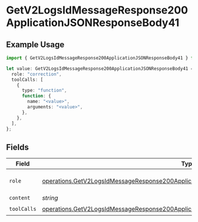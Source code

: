 # GetV2LogsIdMessageResponse200ApplicationJSONResponseBody41

## Example Usage

```typescript
import { GetV2LogsIdMessageResponse200ApplicationJSONResponseBody41 } from "orq-poc-typescript-multi-env-version/models/operations";

let value: GetV2LogsIdMessageResponse200ApplicationJSONResponseBody41 = {
  role: "correction",
  toolCalls: [
    {
      type: "function",
      function: {
        name: "<value>",
        arguments: "<value>",
      },
    },
  ],
};
```

## Fields

| Field                                                                                                                                                                                                  | Type                                                                                                                                                                                                   | Required                                                                                                                                                                                               | Description                                                                                                                                                                                            |
| ------------------------------------------------------------------------------------------------------------------------------------------------------------------------------------------------------ | ------------------------------------------------------------------------------------------------------------------------------------------------------------------------------------------------------ | ------------------------------------------------------------------------------------------------------------------------------------------------------------------------------------------------------ | ------------------------------------------------------------------------------------------------------------------------------------------------------------------------------------------------------ |
| `role`                                                                                                                                                                                                 | [operations.GetV2LogsIdMessageResponse200ApplicationJSONResponseBody4Evals7WorkflowRunRole](../../models/operations/getv2logsidmessageresponse200applicationjsonresponsebody4evals7workflowrunrole.md) | :heavy_check_mark:                                                                                                                                                                                     | The role of the prompt message                                                                                                                                                                         |
| `content`                                                                                                                                                                                              | *string*                                                                                                                                                                                               | :heavy_minus_sign:                                                                                                                                                                                     | N/A                                                                                                                                                                                                    |
| `toolCalls`                                                                                                                                                                                            | [operations.GetV2LogsIdMessageResponse200ApplicationJSONResponseBody4ToolCalls](../../models/operations/getv2logsidmessageresponse200applicationjsonresponsebody4toolcalls.md)[]                       | :heavy_check_mark:                                                                                                                                                                                     | N/A                                                                                                                                                                                                    |